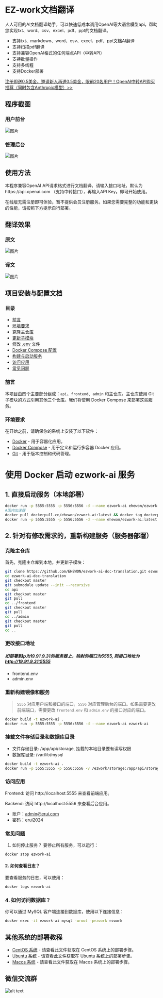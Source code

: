 # EZ-work文档翻译

人人可用的AI文档翻译助手，可以快速低成本调用OpenAI等大语言模型api，帮助您实现txt、word、csv、excel、pdf、ppt的文档翻译。

- 支持txt、markdown、word、csv、excel、pdf、ppt文档AI翻译
- 支持扫描pdf翻译
- 支持兼容OpenAI格式的任何端点API（中转API）
- 支持批量操作
- 支持多线程
- 支持Docker部署

[注册即送0.5美金，邀请新人再送0.5美金，限前20名用户！OpenAI中转API购买推荐（同时包含Anthropic模型）>>](https://api.ezworkapi.top)

## 程序截图

### 用户前台

![图片](https://github.com/user-attachments/assets/d2fcf98a-4c6e-4c4a-a2ae-8d5d5cc81173)


### 管理后台

![图片](https://github.com/user-attachments/assets/d4781a49-917b-4a1e-a0fc-6673825bd2ff)

## 使用方法

本程序兼容OpenAI API请求格式进行文档翻译，请输入接口地址，默认为https://api.openai.com （支持中转接口），再输入API Key，即可开始使用。

在线版无需注册即可体验，暂不提供会员注册服务。如果您需要完整的功能和更快的性能，请按照下方提示自行部署。

## 翻译效果

### 原文

![图片](https://github.com/user-attachments/assets/55959e59-3e28-4aa9-91d4-a936f1bb1fa7)


### 译文

![图片](https://github.com/user-attachments/assets/b06eb00e-7b9d-434b-ae8b-43b84afcbbac)


## 项目安装与配置文档

### 目录

- [前言](#前言)
- [环境要求](#环境要求)
- [克隆主仓库](#克隆主仓库)
- [更新子模块](#更新子模块)
- [修改 .env 文件](#修改-env-文件)
- [Docker Compose 配置](#docker-compose-配置)
- [构建与启动服务](#构建与启动服务)
- [访问应用](#访问应用)
- [常见问题](#常见问题)

### 前言

本项目由四个主要部分组成：`api`、`frontend`、`admin` 和主仓库。主仓库使用 Git 子模块的方式引用其他三个仓库。我们将使用 Docker Compose 来部署这些服务。

### 环境要求

在开始之前，请确保你的系统上安装了以下软件：

- [Docker](https://docs.docker.com/get-docker/) - 用于容器化应用。
- [Docker Compose](https://docs.docker.com/compose/install/) - 用于定义和运行多容器 Docker 应用。
- [Git](https://git-scm.com/) - 用于版本控制和代码管理。


# 使用 Docker 启动 ezwork-ai 服务

## 1. 直接启动服务（本地部署）

```bash
docker run -p 5555:5555 -p 5556:5556 -d --name ezwork-ai ehewon/ezwork-ai:latest
#国内加速器
docker pull dockerpull.cn/ehewon/ezwork-ai:latest && docker tag dockerpull.cn/ehewon/ezwork-ai:latest ehewon/ezwork-ai:latest
docker run -p 5555:5555 -p 5556:5556 -d --name ehewon/ezwork-ai:latest
```

## 2. 针对有修改需求的，重新构建服务（服务器部署）

### 克隆主仓库

首先，克隆主仓库到本地，并更新子模块：

```bash
git clone https://github.com/EHEWON/ezwork-ai-doc-translation.git ezwork-ai-doc-translation
cd ezwork-ai-doc-translation
git checkout master
git submodule update --init --recursive
cd api
git checkout master
git pull
cd ../frontend
git checkout master
git pull
cd ../admin
git checkout master
git pull
cd ..
```

### 更改接口地址
##### 如部署到ip为19.91.9.31的服务器上，映射的端口为5555, 则接口地址为 http://19.91.9.31:5555
* frontend.env 
* admin.env

### 重新构建镜像和服务

> `5555` 对应用户端和接口的端口，`5556` 对应管理后台的端口。如果需要更改前端端口，需要更改 `frontend.env` 和 `admin.env` 的接口对应的端口。

```bash
docker build -t ezwork-ai .
docker run -p 5555:5555 -p 5556:5556 -d --name ezwork-ai ezwork-ai
```

### 挂载文件存储目录和数据库目录
* 文件存储目录: /app/api/storage, 挂载的本地目录要有读写权限
* 数据库目录: /var/lib/mysql

```bash
docker build -t ezwork-ai .
docker run -p 5555:5555 -p 5556:5556 -v /ezwork/storage:/app/api/storage -v /ezwork/db:/var/lib/mysql -d --name ezwork-ai ezwork-ai
```


### 访问应用

Frontend: 访问 http://localhost:5555 来查看前端应用。

Backend: 访问 http://localhost:5556 来查看后台应用。
* 账户：admin@erui.com
* 密码：erui2024


### 常见问题
1. 如何停止服务？
要停止所有服务，可以运行：
```bash
docker stop ezwork-ai
```

#### 2. 如何查看日志？
要查看服务的日志，可以使用：
```bash
docker logs ezwork-ai
```

### 4. 如何访问数据库？
你可以通过 MySQL 客户端连接到数据库，使用以下连接信息：
```bash
docker exec -it ezwork-ai mysql -uroot -pezwork ezwork
```

## 其他系统的部署教程

- [CentOS 系统](https://github.com/EHEWON/ezwork-ai-doc-translation/blob/main/build/Centos.md) - 请查看此文件获取在 CentOS 系统上的部署步骤。
- [Ubuntu 系统](https://github.com/EHEWON/ezwork-ai-doc-translation/blob/main/build/Ubuntu.md) - 请查看此文件获取在 Ubuntu 系统上的部署步骤。
- [Macos 系统](https://github.com/EHEWON/ezwork-ai-doc-translation/blob/main/build/Macos.md) - 请查看此文件获取在 Macos 系统上的部署步骤。

## 微信交流群

![alt text](<df4bb6dc399ae6926db9f053c17966f (1).jpg>)



